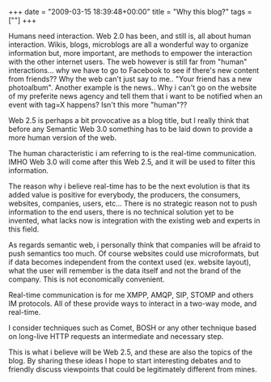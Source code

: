 +++
date = "2009-03-15 18:39:48+00:00"
title = "Why this blog?"
tags = [""]
+++

Humans need interaction. Web 2.0 has been, and still is, all about human interaction. Wikis, blogs, microblogs are all a wonderful way to organize information but, more important, are methods to empower the interaction with the other internet users. The web however is still far from "human" interactions... why we have to go to Facebook to see if there's new content from friends?? Why the web can't just say to me.. "Your friend has a new photoalbum". Another example is the news.. Why i can't go on the website of my preferite news agency and tell them that i want to be notified when an event with tag=X happens? Isn't this more "human"??

Web 2.5 is perhaps a bit provocative as a blog title, but I really think that before any Semantic Web 3.0 something has to be laid down to provide a more human version of the web.

The human characteristic i am referring to is the real-time communication. IMHO Web 3.0 will come after this Web 2.5, and it will be used to filter this information.

The reason why i believe real-time has to be the next evolution is that its added value is positive for everybody, the producers, the consumers, websites, companies, users, etc... There is no strategic reason not to push information to the end users, there is no technical solution yet to be invented, what lacks now is integration with the existing web and experts in this field.

As regards semantic web, i personally think that companies will be afraid to push semantics too much. Of course websites could use microformats, but if data becomes independent from the context used (ex. website layout), what the user will remember is the data itself and not the brand of the company. This is not economically convenient.

Real-time communication is for me XMPP, AMQP, SIP, STOMP and others IM protocols. All of these provide ways to interact in a two-way mode, and real-time.

I consider techniques such as Comet, BOSH or any other technique based on long-live HTTP requests an intermediate and necessary step.

This is what i believe will be Web 2.5, and these are also the topics of the blog. By sharing these ideas I hope to start interesting debates and to friendly discuss viewpoints that could be legitimately different from mines.